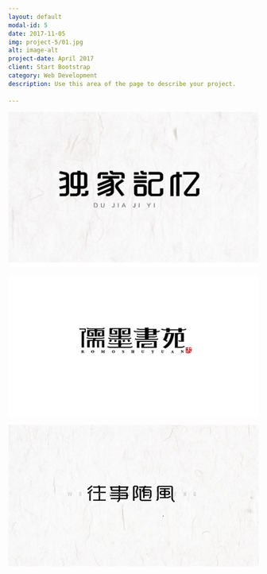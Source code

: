 ```yaml
---
layout: default
modal-id: 5
date: 2017-11-05
img: project-5/01.jpg
alt: image-alt
project-date: April 2017
client: Start Bootstrap
category: Web Development
description: Use this area of the page to describe your project.

---
```


![](img/portfolio/project-5/02.jpg)

![](img/portfolio/project-5/03.jpg)

![](img/portfolio/project-5/04.jpg)
